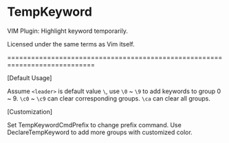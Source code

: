 TempKeyword
===========

VIM Plugin:  Highlight keyword temporarily.

Licensed under the same terms as Vim itself.

============================================================================

[Default Usage]

Assume ```<leader>``` is default value ```\```, use ```\0``` ~ ```\9``` to add keywords to group 0 ~ 9.
```\c0``` ~ ```\c9``` can clear corresponding groups.
```\ca``` can clear all groups.

[Customization]

Set TempKeywordCmdPrefix to change prefix command.
Use DeclareTempKeyword to add more groups with customized color.

